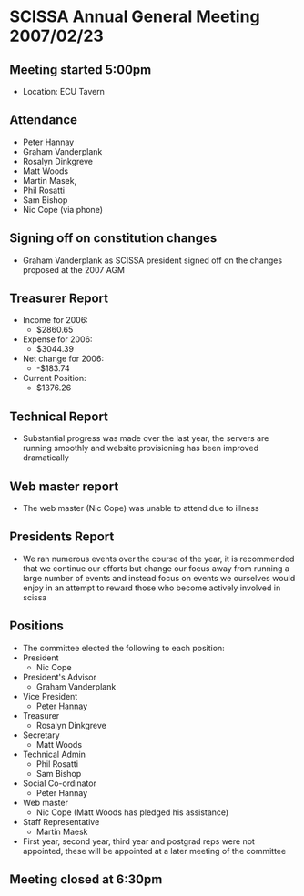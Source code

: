 SCISSA Annual General Meeting 2007/02/23
========================================

Meeting started 5:00pm
----------------------
* Location: ECU Tavern

Attendance
----------
* Peter Hannay
* Graham Vanderplank
* Rosalyn Dinkgreve
* Matt Woods
* Martin Masek, 
* Phil Rosatti
* Sam Bishop
* Nic Cope (via phone)

Signing off on constitution changes
-----------------------------------
* Graham Vanderplank as SCISSA president signed off on the changes proposed at the 2007 AGM

Treasurer Report
----------------
* Income for 2006:
	+ $2860.65
* Expense for 2006:
	+ $3044.39
* Net change for 2006:
	+ -$183.74
* Current Position:
	+ $1376.26

Technical Report
----------------
* Substantial progress was made over the last year, the servers are running smoothly and website provisioning has been improved dramatically

Web master report
-----------------
* The web master (Nic Cope) was unable to attend due to illness

Presidents Report
-----------------
* We ran numerous events over the course of the year, it is recommended that we continue our efforts but change our focus away from running a large number of events and instead focus on events we ourselves would enjoy in an attempt to reward those who become actively involved in scissa

Positions
---------
* The committee elected the following to each position:
* President
	+ Nic Cope
* President's Advisor
	+ Graham Vanderplank
* Vice President
	+ Peter Hannay
* Treasurer
	+ Rosalyn Dinkgreve
* Secretary
	+ Matt Woods
* Technical Admin
	+ Phil Rosatti 
	+ Sam Bishop
* Social Co-ordinator
	+ Peter Hannay
* Web master
	+ Nic Cope (Matt Woods has pledged his assistance)
* Staff Representative
	+ Martin Maesk
* First year, second year, third year and postgrad reps were not appointed, these will be appointed at a later meeting of the committee

Meeting closed at 6:30pm
------------------------
